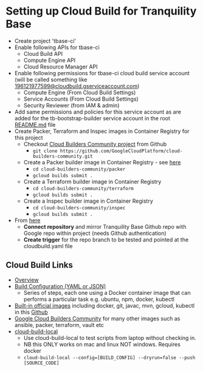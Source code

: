 # Setting up Cloud Build for Tranquility Base

* Create project 'tbase-ci'
* Enable following APIs for tbase-ci
    * Cloud Build API
    * Compute Engine API
    * Cloud Resource Manager API
* Enable following permissions for tbase-ci cloud build service account (will be called something like 196121977599@cloudbuild.gserviceaccount.com)
    * Compute Engine (From Cloud Build Settings)
    * Service Accounts (From Cloud Build Settings)
    * Security Reviewer (from IAM & admin)
* Add same permissions and policies for this service account as are added for the tb-bootstrap-builder service account in the root [README.md](../README.md) file
* Create Packer, Terraform and Inspec images in Container Registry for this project
    * Checkout [Cloud Builders Community project](https://github.com/GoogleCloudPlatform/cloud-builders-community) from Github
        * `git clone https://github.com/GoogleCloudPlatform/cloud-builders-community.git`    
    * Create a Packer builder image in Container Registry - see [here](https://cloud.google.com/cloud-build/docs/quickstart-packer)
        * `cd cloud-builders-community/packer`
        * `gcloud builds submit .`
    * Create a Terraform builder image in Container Registry  
        * `cd cloud-builders-community/terraform`
        * `gcloud builds submit .`
    * Create a Inspec builder image in Container Registry  
        * `cd cloud-builders-community/inspec`
        * `gcloud builds submit .`
* From [here](https://console.cloud.google.com/cloud-build/triggers)
    * **Connect repository** and mirror Tranquility Base Github repo with Google repo within project (needs Github authentication)
    * **Create trigger** for the repo branch to be tested and pointed at the cloudbuild.yaml file        

## Cloud Build Links
* [Overview](https://cloud.google.com/cloud-build/docs/overview)
* [Build Configuration (YAML or JSON)](https://cloud.google.com/cloud-build/docs/build-config)
    * Series of steps, each one using a Docker container image that can performs a particular task e.g. ubuntu, npm, docker, kubectl
* [Built-in official images](https://github.com/GoogleCloudPlatform/cloud-builders) including docker, git, javac, mvn, gcloud, kubectl in this [Github](https://github.com/GoogleCloudPlatform/cloud-builders)
* [Google Cloud Builders Community](https://github.com/GoogleCloudPlatform/cloud-builders-community) for many other images such as ansible, packer, terraform, vault etc
* [cloud-build-local](https://cloud.google.com/cloud-build/docs/build-debug-locally)
    * Use cloud-build-local to test scripts from laptop without checking in. 
    * NB this ONLY works on mac and linux NOT windows. Requires docker
    * `cloud-build-local --config=[BUILD_CONFIG] --dryrun=false --push [SOURCE_CODE]`

